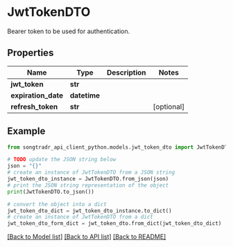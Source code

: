 # JwtTokenDTO

Bearer token to be used for authentication.

## Properties

Name | Type | Description | Notes
------------ | ------------- | ------------- | -------------
**jwt_token** | **str** |  | 
**expiration_date** | **datetime** |  | 
**refresh_token** | **str** |  | [optional] 

## Example

```python
from songtradr_api_client_python.models.jwt_token_dto import JwtTokenDTO

# TODO update the JSON string below
json = "{}"
# create an instance of JwtTokenDTO from a JSON string
jwt_token_dto_instance = JwtTokenDTO.from_json(json)
# print the JSON string representation of the object
print(JwtTokenDTO.to_json())

# convert the object into a dict
jwt_token_dto_dict = jwt_token_dto_instance.to_dict()
# create an instance of JwtTokenDTO from a dict
jwt_token_dto_form_dict = jwt_token_dto.from_dict(jwt_token_dto_dict)
```
[[Back to Model list]](../README.md#documentation-for-models) [[Back to API list]](../README.md#documentation-for-api-endpoints) [[Back to README]](../README.md)


